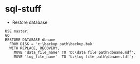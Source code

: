 sql-stuff
=========
* Restore database
```
USE master;
GO
RESTORE DATABASE dbname
  FROM DISK = 'c:\backup path\backup.bak'
  WITH REPLACE, RECOVERY,
    MOVE 'data_file_name' TO 'D:\data file path\dbname.mdf',
    MOVE 'log_file_name'  TO 'L:\log file path\dbname.ldf';
```
